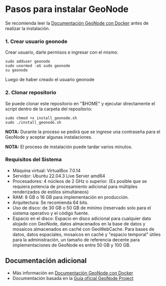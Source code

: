 # Pasos para instalar GeoNode

Se recomienda leer la [Documentación GeoNode con Docker][] antes de realizar la instalación.

### 1. Crear usuario geonode
Crear usuario, darle permisos e ingresar con el mismo.
```
sudo adduser geonode
sudo usermod -aG sudo geonode
su geonode
```
Luego de haber creado el usuario geonode
### 2. Clonar repositorio
Se puede clonar este repositorio en "$HOME" y ejecutar directamente el script dentro de la carpeta del repositorio:
```
sudo chmod +x install_geonode.sh
sudo ./install_geonode.sh
```
**NOTA:** Durante la proceso se pedirá que se ingrese una contraseña para el GeoNode y aceptar algunas instalaciones.

**NOTA:** El proceso de instalación puede tardar varios minutos.

### Requisitos del Sistema
- Máquina virtual: VirtualBox 7.0.14
- Servidor: Ubuntu 22.04.3 Live Server amd64
- Procesadores: 4 núcleos de 2 GHz o superior. (Es posible que se requiera potencia de procesamiento adicional para múltiples renderizados de estilos simultáneos)
- RAM: 8 GB o 16 GB para implementación en producción.
- Arquitectura: Se recomienda 64 bits.
- Uso de disco: de 30 GB o 50 GB de mínimo (reservado solo para el sistema operativo y el código fuente.
- Espacio en el disco: Espacio en disco adicional para cualquier dato alojado con GeoNode, datos almacenados en la base de datos y mosaicos almacenados en caché con GeoWebCache. Para bases de datos, datos espaciales, mosaicos en caché y "espacio temporal" útiles para la administración, un tamaño de referencia decente para implementaciones de GeoNode es entre 50 GB y 100 GB.

## Documentación adicional
- Más información en [Documentación GeoNode con Docker][]
- Documentación basada en la [Guía oficial GeoNode Project][]

[Documentación GeoNode con Docker]: https://docs.google.com/document/d/1tO6DbeEEz4TAMHf9J-NXkP5RBjAqU4H6-q22ImR0MgY/edit#heading=h.chrqivpm1wyh
[Guía Oficial GeoNode Project]: https://docs.geonode.org/en/master/install/advanced/project/index.html

